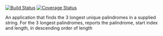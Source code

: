 [![Build Status](https://travis-ci.org/forwardloop/palindrome.svg)](https://travis-ci.org/forwardloop/palindrome)
[![Coverage Status](https://coveralls.io/repos/github/forwardloop/palindrome/badge.svg?branch=master)](https://coveralls.io/github/forwardloop/palindrome?branch=master)

An application that finds the 3 longest unique palindromes in a supplied string. For the 3 longest palindromes, reports the palindrome, start index and length, in descending order of length
